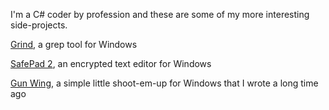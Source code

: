 I'm a C# coder by profession and these are some of my more interesting side-projects.

[Grind](grind.md), a grep tool for Windows

[SafePad 2](safepad2.md), an encrypted text editor for Windows

[Gun Wing](gunwing.md), a simple little shoot-em-up for Windows that I wrote a long time ago
